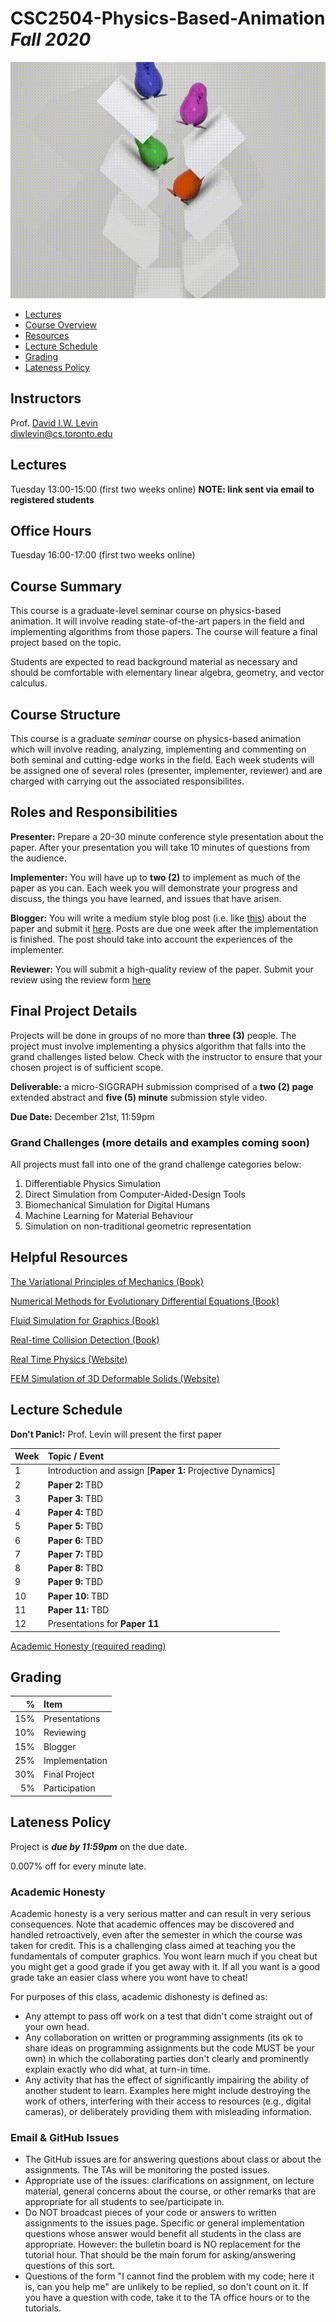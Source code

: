 # CSC2504-Physics-Based-Animation *Fall 2020*
![_image courtesy David Levin_](images/EolPenguinFallZoomedOut.gif)

- [Lectures](#Lectures)
- [Course Overview](#course-overview)
- [Resources](#helpful-resources )
- [Lecture Schedule](#lecture-schedule)
- [Grading](#grading)
- [Lateness Policy](#lateness-policy)

## Instructors
Prof. [David I.W. Levin](http://www.cs.toronto.edu/~diwlevin/)  
diwlevin@cs.toronto.edu  

## Lectures
Tuesday 13:00-15:00 (first two weeks online) **NOTE: link sent via email to registered students**

## Office Hours
Tuesday 16:00-17:00 (first two weeks online)

## Course Summary

This course is a graduate-level seminar course on physics-based animation. It will involve reading state-of-the-art papers in the field and implementing algorithms from those papers. The course will feature a final project based on the topic. 
  
Students are expected to read background material as necessary and should be comfortable with elementary linear algebra, geometry,
and vector calculus. 

## Course Structure
This course is a graduate *seminar* course on physics-based animation which will involve reading, analyzing, implementing and commenting on both seminal and cutting-edge works in the field. Each week students will be assigned one of several roles (presenter, implementer, reviewer) and are charged with carrying out the associated responsibilites.

## Roles and Responsibilities ##

**Presenter:** Prepare a 20-30 minute conference style presentation about the paper. After your presentation you will take 10 minutes of questions from the audience.  

**Implementer:** You will have up to **two (2)** to implement as much of the paper as you can. Each week you will demonstrate your progress and discuss, the things you have learned, and issues that have arisen.

**Blogger:** You will write a medium style blog post (i.e. like [this](https://medium.com/inside-machine-learning/what-is-a-transformer-d07dd1fbec04)) about the paper and submit it [here](physics.diwlevin.com). Posts are due one week after the implementation is finished. The post should take into account the experiences of the implementer.

**Reviewer:** You will submit a high-quality review of the paper. Submit your review using the review form [here](https://forms.gle/nyqVhPmquHRKpaA48)

## Final Project Details
Projects will be done in groups of no more than **three (3)** people. The project must involve implementing a physics algorithm that falls into the grand challenges listed below. Check with the instructor to ensure that your chosen project is of sufficient scope. 

**Deliverable:**  a micro-SIGGRAPH submission comprised of a **two (2) page** extended abstract and **five (5) minute** submission style video.

**Due Date:** December 21st, 11:59pm

### Grand Challenges (more details and examples coming soon)
All projects must fall into one of the grand challenge categories below:
1. Differentiable Physics Simulation
2. Direct Simulation from Computer-Aided-Design Tools
3. Biomechanical Simulation for Digital Humans
4. Machine Learning for Material Behaviour 
5. Simulation on non-traditional geometric representation

## Helpful Resources  
[The Variational Principles of Mechanics (Book)](https://search.library.utoronto.ca/details?1576571&uuid=24e9601f-a561-440e-b4f7-0162225ae73d)  

[Numerical Methods for Evolutionary Differential Equations (Book) ](https://search.library.utoronto.ca/details?8723030)

[Fluid Simulation for Graphics (Book)](https://dl.acm.org/citation.cfm?id=1457699)   

[Real-time Collision Detection (Book)](https://dl.acm.org/citation.cfm?id=1121584)

[Real Time Physics (Website)](http://matthias-mueller-fischer.ch/realtimephysics/)  
  
[FEM Simulation of 3D Deformable Solids (Website)](http://www.femdefo.org)
  
## Lecture Schedule
**Don't Panic!:** Prof. Levin will present the first paper

| Week | Topic / Event |
| ---- | :------------ |
| 1    | Introduction and assign [**Paper 1:** Projective Dynamics]
| 2    | **Paper 2:** TBD
| 3    | **Paper 3:** TBD
| 4    | **Paper 4:** TBD
| 5    | **Paper 5:** TBD
| 6    | **Paper 6:** TBD
| 7    | **Paper 7:** TBD
| 8    | **Paper 8:** TBD
| 9    | **Paper 9:** TBD
| 10   | **Paper 10:** TBD
| 11   | **Paper 11:** TBD
| 12   | Presentations for **Paper 11**

[Academic Honesty (required reading)](#academic-honesty)

## Grading

| % | Item |
| ----: | :-------------- |
| 15% | Presentations
| 10% | Reviewing 
| 15% | Blogger
| 25% | Implementation
| 30% | Final Project 
| 5%  | Participation 

## Lateness Policy

Project is **_due by 11:59pm_** on the due date.

0.007% off for every minute late.

### Academic Honesty

Academic honesty is a very serious matter and can result in very serious
consequences. Note that academic offences may be discovered and handled
retroactively, even after the semester in which the course was taken for credit.
This is a challenging class aimed at teaching you the fundamentals of computer
graphics. You wont learn much if you cheat but you might get a good grade if you
get away with it. If all you want is a good grade take an easier class where you
wont have to cheat!

For purposes of this class, academic dishonesty is defined as:

- Any attempt to pass off work on a test that didn't come straight out of your
  own head.
- Any collaboration on written or programming assignments (its ok to share ideas
  on programming assignments but the code MUST be your own) in which the
  collaborating parties don't clearly and prominently explain exactly who did
  what, at turn-in time.
- Any activity that has the effect of significantly impairing the ability of
  another student to learn. Examples here might include destroying the work of
  others, interfering with their access to resources (e.g., digital cameras), or
  deliberately providing them with misleading information.

### Email & GitHub Issues

- The GitHub issues are for answering questions about class or about the assignments. The TAs will be monitoring the posted issues.
- Appropriate use of the issues: clarifications on assignment, on lecture
  material, general concerns about the course, or other remarks that are
  appropriate for all students to see/participate in.
- Do NOT broadcast pieces of your code or answers to written assignments to the issues page. Specific or general implementation questions whose answer
  would benefit all students in the class are appropriate. However: the bulletin
  board is NO replacement for the tutorial hour. That should be the main forum
  for asking/answering questions of this sort.
- Questions of the form "I cannot find the problem with my code; here it is, can
  you help me" are unlikely to be replied, so don't count on it. If you have a
  question with code, take it to the TA office hours or to the tutorials.

